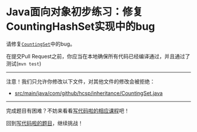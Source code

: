 # Java面向对象初步练习：修复CountingHashSet实现中的bug

请修复[`CountingSet`](https://github.com/hcsp/fix-counting-hashset/blob/master/src/main/java/com/github/hcsp/inheritance/CountingSet.java)中的bug。

在提交Pull Request之前，你应当在本地确保所有代码已经编译通过，并且通过了测试(`mvn test`)

-----
注意！我们只允许你修改以下文件，对其他文件的修改会被拒绝：
- [src/main/java/com/github/hcsp/inheritance/CountingSet.java](https://github.com/hcsp/fix-counting-hashset/blob/master/src/main/java/com/github/hcsp/inheritance/CountingSet.java)
-----


完成题目有困难？不妨来看看[写代码啦的相应课程](https://xiedaimala.com/tasks/b758a295-3cdc-4809-abdf-013b599f3587/video_tutorials/1c699c6d-3d17-464c-b453-fbd5c80b8b49)吧！

回到[写代码啦的题目](https://xiedaimala.com/tasks/b758a295-3cdc-4809-abdf-013b599f3587/quizzes/9a7d9b0d-d784-4c0d-b6f2-4e9e00b5b97c)，继续挑战！
